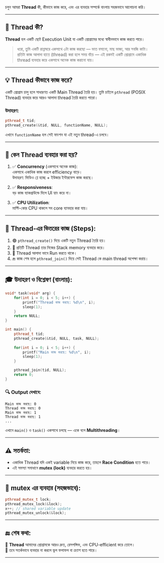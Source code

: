 চলুন আমরা **Thread** কী, কীভাবে কাজ করে, এবং এর ব্যবহার সম্পর্কে বাংলায় সহজভাবে আলোচনা করি।

---

## 🧵 Thread কী?

**Thread** হল একটি ছোট Execution Unit যা একটি প্রোগ্রামের মধ্যে স্বাধীনভাবে কাজ করতে পারে।

> ধরো, তুমি একটি রান্নাঘরে একসাথে ৩টা কাজ করছো — ভাত বসানো, মাছ ভাজা, আর সবজি কাটা।  
> প্রতিটা কাজ আলাদা হাতে (thread) করা হলে সময় বাঁচে — এই রকমই একটি প্রোগ্রামে একাধিক thread ব্যবহার করে একসাথে অনেক কাজ করানো যায়।

---

## 💡 Thread কীভাবে কাজ করে?

একটি প্রোগ্রাম চালু হলে সাধারণত একটি Main Thread তৈরি হয়। তুমি চাইলে `pthread` (POSIX Thread) ব্যবহার করে আরও আলাদা thread তৈরি করতে পারো।

### উদাহরণ:
```cpp
pthread_t tid;
pthread_create(&tid, NULL, functionName, NULL);
```

এখানে `functionName` হল সেই ফাংশন যা এই নতুন thread-এ চলবে।

---

## 🎯 কেন Thread ব্যবহার করা হয়?

1. ✅ **Concurrency** (একসাথে অনেক কাজ):  
   একসাথে একাধিক কাজ করলে efficiency বাড়ে।  
   উদাহরণ: ভিডিও প্লে হচ্ছে + ইউজার ইন্টারফেস কাজ করছে।

2. ✅ **Responsiveness**:  
   বড় কাজ ব্যাকগ্রাউন্ডে দিলে UI হ্যাং করে না।

3. ✅ **CPU Utilization**:  
   মাল্টি-কোর CPU থাকলে সব core ব্যাবহার করা যায়।

---

## 🧠 Thread-এর ভিতরের কাজ (Steps):

1. 🟢 `pthread_create()` দিয়ে একটি নতুন Thread তৈরি হয়।
2. 🧠 প্রতিটি Thread তার নিজের Stack memory ব্যবহার করে।
3. 🏃 Thread আলাদা ভাবে Run করতে থাকে।
4. 🔚 কাজ শেষ হলে `pthread_join()` দিয়ে সেই Thread কে main thread অপেক্ষা করায়।

---

## 🎓 উদাহরণ ও বিশ্লেষণ (বাংলায়):
```cpp
void* task(void* arg) {
    for(int i = 0; i < 5; i++) {
        printf("Thread কাজ করছে: %d\n", i);
        sleep(1);
    }
    return NULL;
}

int main() {
    pthread_t tid;
    pthread_create(&tid, NULL, task, NULL);
    
    for(int i = 0; i < 5; i++) {
        printf("Main কাজ করছে: %d\n", i);
        sleep(1);
    }

    pthread_join(tid, NULL);
    return 0;
}
```

### 🔍 Output দেখাবে:
```
Main কাজ করছে: 0
Thread কাজ করছে: 0
Main কাজ করছে: 1
Thread কাজ করছে: 1
...
```

এখানে `main()` ও `task()` একসাথে চলছে — একে বলে **Multithreading**।

---

## ⚠️ সতর্কতা:

- একাধিক Thread যদি একই variable নিয়ে কাজ করে, তাহলে **Race Condition** হতে পারে।
- এই সমস্যা সমাধানে **mutex (lock)** ব্যবহার করতে হয়।

---

## 🔐 mutex এর ব্যবহার (সহজভাবে):
```cpp
pthread_mutex_t lock;
pthread_mutex_lock(&lock);
x++; // shared variable update
pthread_mutex_unlock(&lock);
```

---

## 🔚 শেষ কথা:

🔁 **Thread** আমাদের প্রোগ্রামকে আরও দ্রুত, রেসপন্সিভ, এবং CPU-efficient করে তোলে।  
📌 তবে সতর্কভাবে ব্যবহার না করলে ভুল ফলাফল বা ক্র্যাশ হতে পারে।

---

